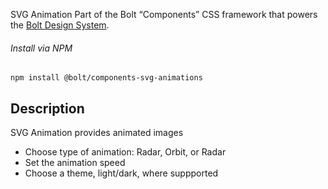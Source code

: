 SVG Animation Part of the Bolt “Components” CSS framework that powers the [Bolt Design System](https://www.boltdesignsystem.com).

###### Install via NPM

```
npm install @bolt/components-svg-animations
```

## Description

SVG Animation provides animated images

- Choose type of animation:  Radar, Orbit, or Radar
- Set the animation speed
- Choose a theme, light/dark, where suppported 
